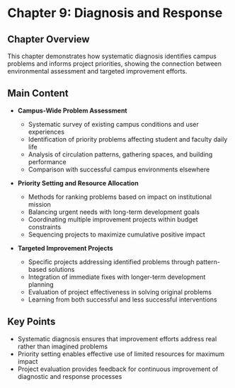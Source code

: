 # Chapter 9: Diagnosis and Response

## Chapter Overview
This chapter demonstrates how systematic diagnosis identifies campus problems and informs project priorities, showing the connection between environmental assessment and targeted improvement efforts.

## Main Content
- **Campus-Wide Problem Assessment**
  - Systematic survey of existing campus conditions and user experiences
  - Identification of priority problems affecting student and faculty daily life
  - Analysis of circulation patterns, gathering spaces, and building performance
  - Comparison with successful campus environments elsewhere

- **Priority Setting and Resource Allocation**
  - Methods for ranking problems based on impact on institutional mission
  - Balancing urgent needs with long-term development goals
  - Coordinating multiple improvement projects within budget constraints
  - Sequencing projects to maximize cumulative positive impact

- **Targeted Improvement Projects**
  - Specific projects addressing identified problems through pattern-based solutions
  - Integration of immediate fixes with longer-term development planning
  - Evaluation of project effectiveness in solving original problems
  - Learning from both successful and less successful interventions

## Key Points
- Systematic diagnosis ensures that improvement efforts address real rather than imagined problems
- Priority setting enables effective use of limited resources for maximum impact
- Project evaluation provides feedback for continuous improvement of diagnostic and response processes